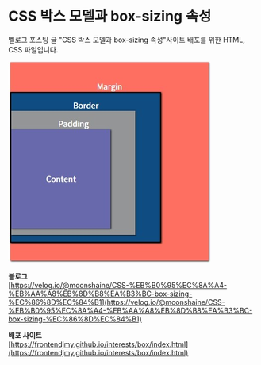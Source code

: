 # CSS 박스 모델과 box-sizing 속성

벨로그 포스팅 글 "CSS 박스 모델과 box-sizing 속성"사이트
배포를 위한 HTML, CSS 파일입니다.

![box-model](./box-model.JPG)

**블로그**  
[https://velog.io/@moonshaine/CSS-%EB%B0%95%EC%8A%A4-%EB%AA%A8%EB%8D%B8%EA%B3%BC-box-sizing-%EC%86%8D%EC%84%B1](https://velog.io/@moonshaine/CSS-%EB%B0%95%EC%8A%A4-%EB%AA%A8%EB%8D%B8%EA%B3%BC-box-sizing-%EC%86%8D%EC%84%B1)

**배포 사이트**  
[https://frontendjmy.github.io/interests/box/index.html](https://frontendjmy.github.io/interests/box/index.html)
